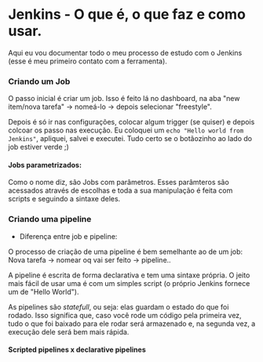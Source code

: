 # Jenkins - O que é, o que faz e como usar.

 Aqui eu vou documentar todo o meu processo de estudo com o Jenkins (esse é meu primeiro contato com a ferramenta).

### Criando um Job

O passo inicial é criar um job. Isso é feito lá no dashboard, na aba "new item/nova tarefa" -> nomeá-lo -> depois selecionar "freestyle".

Depois é só ir nas configurações, colocar algum trigger (se quiser) e depois colcoar os passo nas execução. Eu coloquei um ```echo "Hello world from Jenkins"```, apliquei, salvei e executei. Tudo certo se o botãozinho ao lado do job estiver verde ;)

#### Jobs parametrizados:

Como o nome diz, são Jobs com parâmetros. Esses parâmteros são acessados através de escolhas e toda a sua manipulação é feita com scripts e seguindo a sintaxe deles.

### Criando uma pipeline

* Diferença entre job e pipeline:


O processo de criação de uma pipeline é bem semelhante ao de um job: Nova tarefa -> nomear oq vai ser feito -> pipeline..

A pipeline é escrita de forma declarativa e tem uma sintaxe própria. O jeito mais fácil de usar uma é com um simples script (o próprio Jenkins fornece um de "Hello World"). 

As pipelines são *statefull*, ou seja: elas guardam o estado do que foi rodado. Isso significa que, caso você rode um código pela primeira vez, tudo o que foi baixado para ele rodar será armazenado e, na segunda vez, a execução dele será bem mais rápida.

#### Scripted pipelines x declarative pipelines
